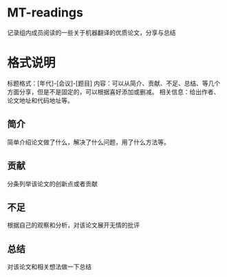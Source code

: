 # MT-readings
记录组内成员阅读的一些关于机器翻译的优质论文，分享与总结
# 格式说明
标题格式：[年代]-[会议]-[题目]
内容：可以从简介、贡献、不足、总结、等几个方面分享，但是不是固定的，可以根据喜好添加或删减。
相关信息：给出作者、论文地址和代码地址等。
## 简介
简单介绍论文做了什么，解决了什么问题，用了什么方法等。
## 贡献
分条列举该论文的创新点或者贡献
## 不足
根据自己的观察和分析，对该论文展开无情的批评
## 总结
对该论文和相关想法做一下总结

